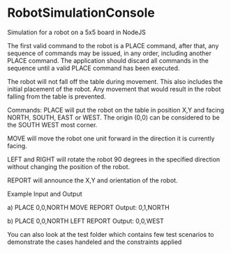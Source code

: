 # RobotSimulationConsole
Simulation for a robot on a 5x5 board in NodeJS

The first valid command to the robot is a PLACE command, after that, any sequence of commands may be issued, in any order, including another PLACE command. The application should discard all commands in the sequence until a valid PLACE command has been executed.

The robot will not fall off the table during movement. This also includes the initial placement of the robot. Any movement that would result in the robot falling from the table is prevented.

Commands:
PLACE will put the robot on the table in position X,Y and facing NORTH, SOUTH, EAST or WEST. The origin (0,0) can be considered to be the SOUTH WEST most corner.

MOVE will move the robot one unit forward in the direction it is currently facing.

LEFT and RIGHT will rotate the robot 90 degrees in the specified direction without changing the position of the robot.

REPORT will announce the X,Y and orientation of the robot.

Example Input and Output

a)
PLACE 0,0,NORTH
MOVE
REPORT
Output: 0,1,NORTH 

b)
PLACE 0,0,NORTH
LEFT
REPORT
Output: 0,0,WEST

You can also look at the test folder which contains few test scenarios to demonstrate the cases handeled and the constraints applied